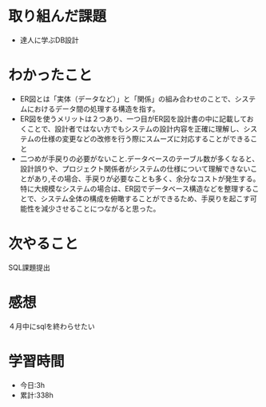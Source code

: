 # 取り組んだ課題
  - 達人に学ぶDB設計
# わかったこと

- ER図とは「実体（データなど）」と「関係」の組み合わせのことで、システムにおけるデータ間の処理する構造を指す。
- ER図を使うメリットは２つあり、一つ目がER図を設計書の中に記載しておくことで、設計者ではない方でもシステムの設計内容を正確に理解し、システムの仕様の変更などの改修を行う際にスムーズに対応することができること
- 二つめが手戻りの必要がないこと.データベースのテーブル数が多くなると、設計誤りや、プロジェクト関係者がシステムの仕様について理解できないことがあり,その場合、手戻りが必要なことも多く、余分なコストが発生する。特に大規模なシステムの場合は、ER図でデータベース構造などを整理することで、システム全体の構成を俯瞰することができるため、手戻りを起こす可能性を減少させることにつながると思った。
# 次やること
SQL課題提出
# 感想
４月中にsqlを終わらせたい

# 学習時間
- 今日:3h
- 累計:338h